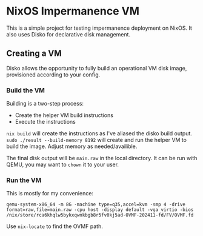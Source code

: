 # NixOS Impermanence VM

This is a simple project for testing impermanence deployment on NixOS.  It also uses Disko for declarative disk management.

## Creating a VM

Disko allows the opportunity to fully build an operational VM disk image, provisioned according to your config.

### Build the VM

Building is a two-step process:

* Create the helper VM build instructions
* Execute the instructions

`nix build` will create the instructions as I've aliased the disko build output.
`sudo ./result --build-memory 8192` will create and run the helper VM to build the image.  Adjust memory as needed/availible.

The final disk output will be `main.raw` in the local directory.  It can be run with QEMU, you may want to `chown` it to your user.

### Run the VM

This is mostly for my convenience:

```
qemu-system-x86_64 -m 8G -machine type=q35,accel=kvm -smp 4 -drive format=raw,file=main.raw -cpu host -display default -vga virtio -bios /nix/store/rca6khqlw5bykxqwnkbgb8r5fv0kj5ad-OVMF-202411-fd/FV/OVMF.fd
```

Use `nix-locate` to find the OVMF path.
